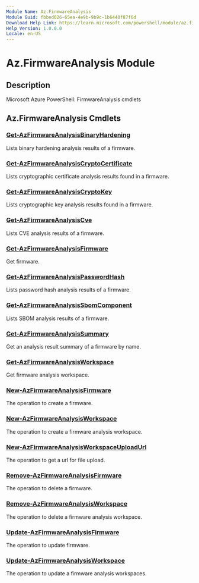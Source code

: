```yaml
---
Module Name: Az.FirmwareAnalysis
Module Guid: fbbed026-65ea-4e9b-9b9c-1b6440f87f6d
Download Help Link: https://learn.microsoft.com/powershell/module/az.firmwareanalysis
Help Version: 1.0.0.0
Locale: en-US
---
```


# Az.FirmwareAnalysis Module
## Description
Microsoft Azure PowerShell: FirmwareAnalysis cmdlets

## Az.FirmwareAnalysis Cmdlets
### [Get-AzFirmwareAnalysisBinaryHardening](Get-AzFirmwareAnalysisBinaryHardening.md)
Lists binary hardening analysis results of a firmware.

### [Get-AzFirmwareAnalysisCryptoCertificate](Get-AzFirmwareAnalysisCryptoCertificate.md)
Lists cryptographic certificate analysis results found in a firmware.

### [Get-AzFirmwareAnalysisCryptoKey](Get-AzFirmwareAnalysisCryptoKey.md)
Lists cryptographic key analysis results found in a firmware.

### [Get-AzFirmwareAnalysisCve](Get-AzFirmwareAnalysisCve.md)
Lists CVE analysis results of a firmware.

### [Get-AzFirmwareAnalysisFirmware](Get-AzFirmwareAnalysisFirmware.md)
Get firmware.

### [Get-AzFirmwareAnalysisPasswordHash](Get-AzFirmwareAnalysisPasswordHash.md)
Lists password hash analysis results of a firmware.

### [Get-AzFirmwareAnalysisSbomComponent](Get-AzFirmwareAnalysisSbomComponent.md)
Lists SBOM analysis results of a firmware.

### [Get-AzFirmwareAnalysisSummary](Get-AzFirmwareAnalysisSummary.md)
Get an analysis result summary of a firmware by name.

### [Get-AzFirmwareAnalysisWorkspace](Get-AzFirmwareAnalysisWorkspace.md)
Get firmware analysis workspace.

### [New-AzFirmwareAnalysisFirmware](New-AzFirmwareAnalysisFirmware.md)
The operation to create a firmware.

### [New-AzFirmwareAnalysisWorkspace](New-AzFirmwareAnalysisWorkspace.md)
The operation to create a firmware analysis workspace.

### [New-AzFirmwareAnalysisWorkspaceUploadUrl](New-AzFirmwareAnalysisWorkspaceUploadUrl.md)
The operation to get a url for file upload.

### [Remove-AzFirmwareAnalysisFirmware](Remove-AzFirmwareAnalysisFirmware.md)
The operation to delete a firmware.

### [Remove-AzFirmwareAnalysisWorkspace](Remove-AzFirmwareAnalysisWorkspace.md)
The operation to delete a firmware analysis workspace.

### [Update-AzFirmwareAnalysisFirmware](Update-AzFirmwareAnalysisFirmware.md)
The operation to update firmware.

### [Update-AzFirmwareAnalysisWorkspace](Update-AzFirmwareAnalysisWorkspace.md)
The operation to update a firmware analysis workspaces.

